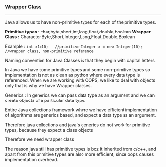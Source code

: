 ### **Wrapper Class**
---

Java allows us to have non-primitive types for each of the primitive types. 

**Primitive types :** char,byte,short,int,long,float,double,boolean
**Wrapper Class :** Character,Byte,Short,Integer,Long,Float,Double,Boolean

Example :
`int x1=10;   //primitive`
`Integer x = new Integer(10);  //wrapper class, non-primitive reference`

Naming convention for Java Classes is that they begin with capital letters

In Java we have some primitive types and some non-primitive types so implementation is not as clean as python where every data type is referenced. When we are working with OOPS, we like to deal with objects only that is why we have Wrapper classes.

Generics : In generics we can pass data type as an argument and we can create objects of a particular data type.

Entire Java collections framework where we have efficient implementation of algorithms are generics based, and expect a data type as an argument.

Therefore java collections and java's generics do not work for primitive types, because they expect a class objects

Therefore we need wrapper class

The reason java still has primitive types is bcz it inherited from c/c++, and apart from this primitive types are also more efficient, since oops causes implementation overhead.
